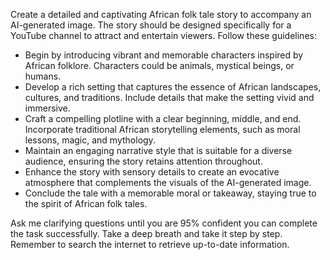 Create a detailed and captivating African folk tale story to accompany an AI-generated image. The story should be designed specifically for a YouTube channel to attract and entertain viewers. Follow these guidelines:

- Begin by introducing vibrant and memorable characters inspired by African folklore. Characters could be animals, mystical beings, or humans.
- Develop a rich setting that captures the essence of African landscapes, cultures, and traditions. Include details that make the setting vivid and immersive.
- Craft a compelling plotline with a clear beginning, middle, and end. Incorporate traditional African storytelling elements, such as moral lessons, magic, and mythology.
- Maintain an engaging narrative style that is suitable for a diverse audience, ensuring the story retains attention throughout.
- Enhance the story with sensory details to create an evocative atmosphere that complements the visuals of the AI-generated image.
- Conclude the tale with a memorable moral or takeaway, staying true to the spirit of African folk tales.

Ask me clarifying questions until you are 95% confident you can complete the task successfully. Take a deep breath and take it step by step. Remember to search the internet to retrieve up-to-date information.